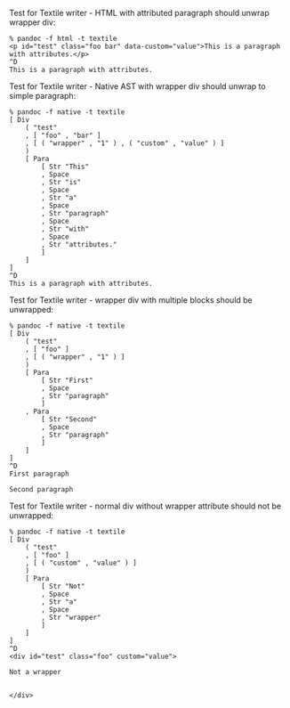 Test for Textile writer - HTML with attributed paragraph should unwrap wrapper div:

```
% pandoc -f html -t textile
<p id="test" class="foo bar" data-custom="value">This is a paragraph with attributes.</p>
^D
This is a paragraph with attributes.
```

Test for Textile writer - Native AST with wrapper div should unwrap to simple paragraph:

```
% pandoc -f native -t textile
[ Div
    ( "test"
    , [ "foo" , "bar" ]
    , [ ( "wrapper" , "1" ) , ( "custom" , "value" ) ]
    )
    [ Para
        [ Str "This"
        , Space
        , Str "is"
        , Space
        , Str "a"
        , Space
        , Str "paragraph"
        , Space
        , Str "with"
        , Space
        , Str "attributes."
        ]
    ]
]
^D
This is a paragraph with attributes.
```

Test for Textile writer - wrapper div with multiple blocks should be unwrapped:

```
% pandoc -f native -t textile
[ Div
    ( "test"
    , [ "foo" ]
    , [ ( "wrapper" , "1" ) ]
    )
    [ Para
        [ Str "First"
        , Space
        , Str "paragraph"
        ]
    , Para
        [ Str "Second"
        , Space
        , Str "paragraph"
        ]
    ]
]
^D
First paragraph

Second paragraph
```

Test for Textile writer - normal div without wrapper attribute should not be unwrapped:

```
% pandoc -f native -t textile
[ Div
    ( "test"
    , [ "foo" ]
    , [ ( "custom" , "value" ) ]
    )
    [ Para
        [ Str "Not"
        , Space
        , Str "a"
        , Space
        , Str "wrapper"
        ]
    ]
]
^D
<div id="test" class="foo" custom="value">

Not a wrapper


</div>
